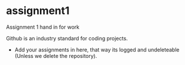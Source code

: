 # assignment1
Assignment 1 hand in for work

Github is an industry standard for coding projects. 

- Add your assignments in here, that way its logged and undeleteable (Unless we delete the repository).
